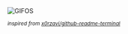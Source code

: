 <div align="justify">
<picture>
    <source media="(prefers-color-scheme: dark)" srcset="https://i.ibb.co/3575pgkM/output-gif.gif">
    <source media="(prefers-color-scheme: light)" srcset="https://i.ibb.co/3575pgkM/output-gif.gif">
    <img alt="GIFOS" src="https://i.ibb.co/3575pgkM/output-gif.gif">
</picture>

<sub><i>inspired from [x0rzavi/github-readme-terminal](https://github.com/x0rzavi/github-readme-terminal)</i></sub>

</div>

<!-- Image deletion URL: https://ibb.co/j9T9ynHW/b44a0499a467dc3b769552c5fa2c014a -->